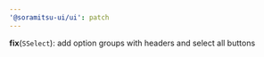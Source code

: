 ```yaml
---
'@soramitsu-ui/ui': patch
---
```


**fix**(`SSelect`): add option groups with headers and select all buttons
